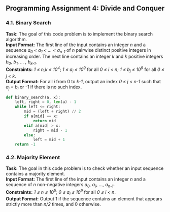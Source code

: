 ## Programming Assignment 4: Divide and Conquer
### 4.1. Binary Search
**Task:** The goal of this code problem is to implement the binary search algorithm.\
**Input Format:** The first line of the input contains an integer *n* and a sequence *a<sub>0</sub> < a<sub>1</sub> < ... < a<sub>n-1</sub>* of *n* pairwise distinct positive integers in increasing order. The next line contains an integer *k* and *k* positive integers *b<sub>0</sub>, b<sub>1</sub>, ... , b<sub>k-1</sub>*.\
**Constraints:** *1 ≤ n,k ≤ 10<sup>4</sup>*; *1 ≤ a<sub>i</sub> ≤ 10<sup>9</sup>* for all *0 ≤ i < n*; *1 ≤ b<sub>j</sub> ≤ 10<sup>9</sup>* for all *0 ≤ j < k*.\
**Output Format:** For all *i* from 0 to *k-1*, output an index *0 ≤ j < n-1* such that *a<sub>j</sub> = b<sub>i</sub>* or -1 if there is no such index.

```python
def binary_search(a, x):
    left, right = 0, len(a) - 1
    while left <= right:
        mid = (left + right) // 2
        if a[mid] == x:
            return mid
        elif a[mid] > x:
            right = mid - 1
        else:
            left = mid + 1
    return -1
```

### 4.2. Majority Element
**Task:** The goal in this code problem is to check whether an input sequence contains a majority element.\
**Input Format:** The first line of the input contains an integer *n* and a sequence of *n* non-negative integers *a<sub>0</sub>, a<sub>1</sub>, ..., a<sub>n-1</sub>*.\
**Constraints:** *1 ≤ n ≤ 10<sup>5</sup>*; *0 ≤ a<sub>i</sub> ≤ 10<sup>9</sup>* for all *0 ≤ i < n*.\
**Output Format:** Output 1 if the sequence contains an element that appears strictly more than *n/2* times, and 0 otherwise.

```python

```

